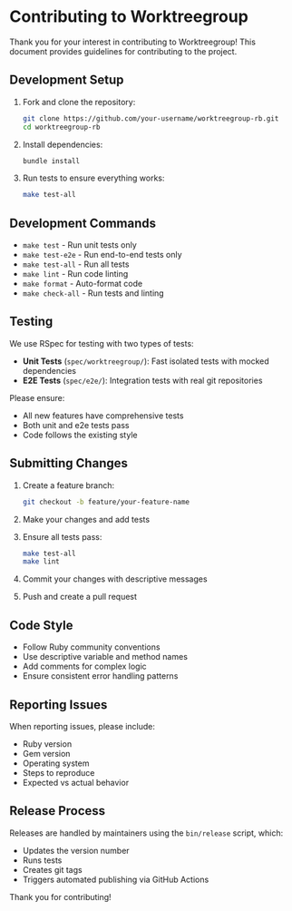 # Contributing to Worktreegroup

Thank you for your interest in contributing to Worktreegroup! This document provides guidelines for contributing to the project.

## Development Setup

1. Fork and clone the repository:
   ```bash
   git clone https://github.com/your-username/worktreegroup-rb.git
   cd worktreegroup-rb
   ```

2. Install dependencies:
   ```bash
   bundle install
   ```

3. Run tests to ensure everything works:
   ```bash
   make test-all
   ```

## Development Commands

- `make test` - Run unit tests only
- `make test-e2e` - Run end-to-end tests only
- `make test-all` - Run all tests
- `make lint` - Run code linting
- `make format` - Auto-format code
- `make check-all` - Run tests and linting

## Testing

We use RSpec for testing with two types of tests:

- **Unit Tests** (`spec/worktreegroup/`): Fast isolated tests with mocked dependencies
- **E2E Tests** (`spec/e2e/`): Integration tests with real git repositories

Please ensure:
- All new features have comprehensive tests
- Both unit and e2e tests pass
- Code follows the existing style

## Submitting Changes

1. Create a feature branch:
   ```bash
   git checkout -b feature/your-feature-name
   ```

2. Make your changes and add tests

3. Ensure all tests pass:
   ```bash
   make test-all
   make lint
   ```

4. Commit your changes with descriptive messages

5. Push and create a pull request

## Code Style

- Follow Ruby community conventions
- Use descriptive variable and method names
- Add comments for complex logic
- Ensure consistent error handling patterns

## Reporting Issues

When reporting issues, please include:
- Ruby version
- Gem version
- Operating system
- Steps to reproduce
- Expected vs actual behavior

## Release Process

Releases are handled by maintainers using the `bin/release` script, which:
- Updates the version number
- Runs tests
- Creates git tags
- Triggers automated publishing via GitHub Actions

Thank you for contributing!